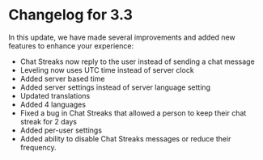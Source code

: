 # Changelog for 3.3

In this update, we have made several improvements and added new features to enhance your experience:

- Chat Streaks now reply to the user instead of sending a chat message
- Leveling now uses UTC time instead of server clock
- Added server based time
- Added server settings instead of server language setting
- Updated translations
- Added 4 languages
- Fixed a bug in Chat Streaks that allowed a person to keep their chat streak for 2 days
- Added per-user settings
- Added ability to disable Chat Streaks messages or reduce their frequency.